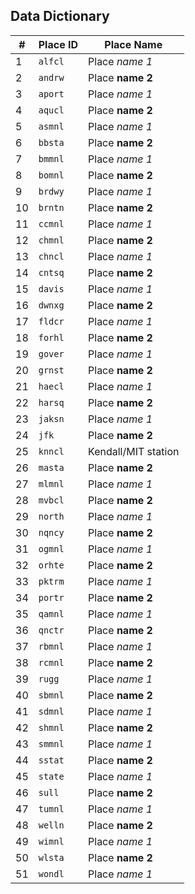 ## Data Dictionary

|#| Place ID | Place Name |
| --- | --- | --- |
|1| `alfcl` | Place *name 1* |
|2| `andrw` | Place **name 2** |
|3| `aport` | Place *name 1* |
|4| `aqucl` | Place **name 2** |
|5| `asmnl` | Place *name 1* |
|6| `bbsta` | Place **name 2** |
|7| `bmmnl` | Place *name 1* |
|8| `bomnl` | Place **name 2** |
|9| `brdwy` | Place *name 1* |
|10| `brntn` | Place **name 2** |
|11| `ccmnl` | Place *name 1* |
|12| `chmnl` | Place **name 2** |
|13| `chncl` | Place *name 1* |
|14| `cntsq` | Place **name 2** |
|15| `davis` | Place *name 1* |
|16| `dwnxg` | Place **name 2** |
|17| `fldcr` | Place *name 1* |
|18| `forhl` | Place **name 2** |
|19| `gover` | Place *name 1* |
|20| `grnst` | Place **name 2** |
|21| `haecl` | Place *name 1* |
|22| `harsq` | Place **name 2** |
|23| `jaksn` | Place *name 1* |
|24| `jfk` | Place **name 2** |
|25| `knncl` | Kendall/MIT station |
|26| `masta` | Place **name 2** |
|27| `mlmnl` | Place *name 1* |
|28| `mvbcl` | Place **name 2** |
|29| `north` | Place *name 1* |
|30| `nqncy` | Place **name 2** |
|31| `ogmnl` | Place *name 1* |
|32| `orhte` | Place **name 2** |
|33| `pktrm` | Place *name 1* |
|34| `portr` | Place **name 2** |
|35| `qamnl` | Place *name 1* |
|36| `qnctr` | Place **name 2** |
|37| `rbmnl` | Place *name 1* |
|38| `rcmnl` | Place **name 2** |
|39| `rugg` | Place *name 1* |
|40| `sbmnl` | Place **name 2** |
|41| `sdmnl` | Place *name 1* |
|42| `shmnl` | Place **name 2** |
|43| `smmnl` | Place *name 1* |
|44| `sstat` | Place **name 2** |
|45| `state` | Place *name 1* |
|46| `sull` | Place **name 2** |
|47| `tumnl` | Place *name 1* |
|48| `welln` | Place **name 2** |
|49| `wimnl` | Place *name 1* |
|50| `wlsta` | Place **name 2** |
|51| `wondl` | Place *name 1* |
